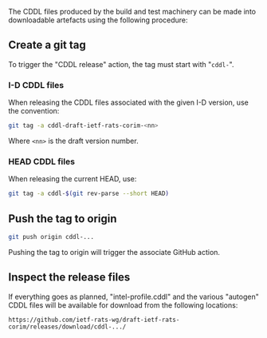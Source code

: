 The CDDL files produced by the build and test machinery can be made into downloadable artefacts using the following procedure:

## Create a git tag

To trigger the "CDDL release" action, the tag must start with "`cddl-`".

### I-D CDDL files

When releasing the CDDL files associated with the given I-D version, use the convention:

```sh
git tag -a cddl-draft-ietf-rats-corim-<nn>
```

Where `<nn>` is the draft version number.

### HEAD CDDL files

When releasing the current HEAD, use:

```sh
git tag -a cddl-$(git rev-parse --short HEAD)
```

## Push the tag to origin

```sh
git push origin cddl-...
```

Pushing the tag to origin will trigger the associate GitHub action.

## Inspect the release files

If everything goes as planned, "intel-profile.cddl" and the various "autogen" CDDL files will be available for download from the following locations:
```
https://github.com/ietf-rats-wg/draft-ietf-rats-corim/releases/download/cddl-.../
```